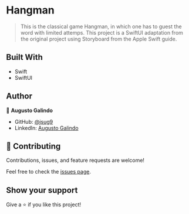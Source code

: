 # Hangman

> This is the classical game Hangman, in which one has to guest the word with limited attemps. This project is a SwiftUI adaptation from the original project using Storyboard from the Apple Swift guide.

## Built With

- Swift
- SwiftUI

## Author

👤 **Augusto Galindo**

- GitHub: [@jsug9](https://github.com/jsug9)
- LinkedIn: [Augusto Galindo](https://www.linkedin.com/in/augustogalindo/)

## 🤝 Contributing

Contributions, issues, and feature requests are welcome!

Feel free to check the [issues page](https://github.com/jsug9/Hangman/issues).

## Show your support

Give a ⭐️ if you like this project!
